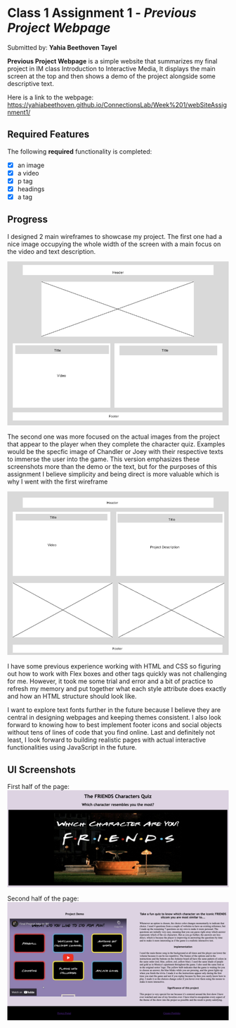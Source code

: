 # Class 1 Assignment 1 - *Previous Project Webpage*

Submitted by: **Yahia Beethoven Tayel**

**Previous Project Webpage** is a simple website that summarizes my final project in IM class Introduction to Interactive Media, It displays the main screen at the top and then shows a demo of the project alongside some descriptive text. 

Here is a link to the webpage: 
https://yahiabeethoven.github.io/ConnectionsLab/Week%201/webSiteAssignment1/

## Required Features

The following **required** functionality is completed:

* [x] an image
* [x] a video
* [x] p tag
* [x] headings
* [x] a tag

## Progress

I designed 2 main wireframes to showcase my project. 
The first one had a nice image occupying the whole width of the screen with a main focus on the video and text description.

<img src='./Wireframes/Wireframe Design 1.png' title='Wireframe 1' width='' alt='Wireframe 1' />

The second one was more focused on the actual images from the project that appear to the player when they complete the character quiz. Examples would be the specfic image of Chandler or Joey with their respective texts to immerse the user into the game. This version emphasizes these screenshots more than the demo or the text, but for the purposes of this assignment I believe simplicity and being direct is more valuable which is why I went with the first wireframe

<img src='./Wireframes/Wireframe Design 2.png' title='Wireframe 2' width='' alt='Wireframe 2' />

I have some previous experience working with HTML and CSS so figuring out how to work with Flex boxes and other tags quickly was not challenging for me. However, it took me some trial and error and a bit of practice to refresh my memory and put together what each style attribute does exactly and how an HTML structure should look like. 

I want to explore text fonts further in the future because I believe they are central in designing webpages and keeping themes consistent. I also look forward to knowing how to best implement footer icons and social objects without tens of lines of code that you find online. Last and definitely not least, I look forward to building realistic pages with actual interactive functionalities using JavaScript in the future.

## UI Screenshots
First half of the page:
<img src='./UI/section1.png' title='Section 1' width='' alt='Section 1' />

Second half of the page:
<img src='./UI/section2.png' title='Section 2' width='' alt='Section 2' />


